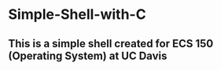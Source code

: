 # Simple-Shell-with-C 
## This is a simple shell created for ECS 150 (Operating System) at UC Davis
